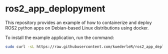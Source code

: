 # ros2_app_deplopyment
This repository provides an example of how to containerize and deploy ROS2 python apps on Debian-based Linux distributions using docker.

To install the example application, run the command: 
``` bash
sudo curl -sL https://raw.githubusercontent.com/kuederleR/ros2_app_deplopyment/refs/heads/main/install.sh | bash
```
